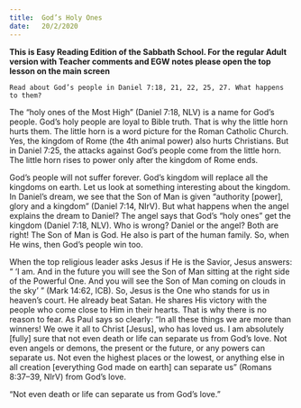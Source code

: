 ```yaml
---
title:  God’s Holy Ones
date:   20/2/2020
---
```


**This is Easy Reading Edition of the Sabbath School. For the regular Adult version with Teacher comments and EGW notes please open the top lesson on the main screen** 

`Read about God’s people in Daniel 7:18, 21, 22, 25, 27. What happens to them?`

The “holy ones of the Most High” (Daniel 7:18, NLV) is a name for God’s people. God’s holy people are loyal to Bible truth. That is why the little horn hurts them. The little horn is a word picture for the Roman Catholic Church. Yes, the kingdom of Rome (the 4th animal power) also hurts Christians. But in Daniel 7:25, the attacks against God’s people come from the little horn. The little horn rises to power only after the kingdom of Rome ends.

God’s people will not suffer forever. God’s kingdom will replace all the kingdoms on earth. Let us look at something interesting about the kingdom. In Daniel’s dream, we see that the Son of Man is given “authority [power], glory and a kingdom” (Daniel 7:14, NIrV). But what happens when the angel explains the dream to Daniel? The angel says that God’s “holy ones” get the kingdom (Daniel 7:18, NLV). Who is wrong? Daniel or the angel? Both are right! The Son of Man is God. He also is part of the human family. So, when He wins, then God’s people win too.

When the top religious leader asks Jesus if He is the Savior, Jesus answers: “ ‘I am. And in the future you will see the Son of Man sitting at the right side of the Powerful One. And you will see the Son of Man coming on clouds in the sky’ ” (Mark 14:62, ICB). So, Jesus is the One who stands for us in heaven’s court. He already beat Satan. He shares His victory with the people who come close to Him in their hearts. That is why there is no reason to fear. As Paul says so clearly: “In all these things we are more than winners! We owe it all to Christ [Jesus], who has loved us. I am absolutely [fully] sure that not even death or life can separate us from God’s love. Not even angels or demons, the present or the future, or any powers can separate us. Not even the highest places or the lowest, or anything else in all creation [everything God made on earth] can separate us” (Romans 8:37–39, NIrV) from God’s love.

“Not even death or life can separate us from God’s love.”
